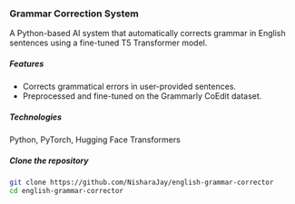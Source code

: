 ### Grammar Correction System

A Python-based AI system that automatically corrects grammar in English sentences using a fine-tuned T5 Transformer model.

##### Features
- Corrects grammatical errors in user-provided sentences.
- Preprocessed and fine-tuned on the Grammarly CoEdit dataset.

##### Technologies
Python, PyTorch, Hugging Face Transformers

##### Clone the repository
```bash
git clone https://github.com/NisharaJay/english-grammar-corrector
cd english-grammar-corrector